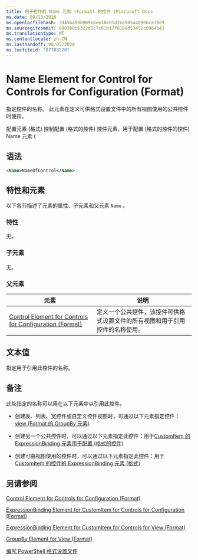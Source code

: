 ```yaml
---
title: 用于控件的 Name 元素 (Format) 的控件 |Microsoft Docs
ms.date: 09/13/2016
ms.openlocfilehash: 3d45ba98b909ebee18e01d2b6985a48906ce39d9
ms.sourcegitcommit: 0907b8c6322d2c7c61b17f8168d53452c8964b41
ms.translationtype: MT
ms.contentlocale: zh-CN
ms.lasthandoff: 08/05/2020
ms.locfileid: "87783528"
---
```

# <a name="name-element-for-control-for-controls-for-configuration-format"></a>Name Element for Control for Controls for Configuration (Format)

指定控件的名称。 此元素在定义可供格式设置文件中的所有视图使用的公共控件时使用。

配置元素 (格式) 控制配置 (格式的控件) 控件元素，用于配置 (格式的控件的控件) Name 元素 (

## <a name="syntax"></a>语法

```xml
<Name>NameOfControl</Name>

```

## <a name="attributes-and-elements"></a>特性和元素

以下各节描述了元素的属性、子元素和父元素 `Name` 。

### <a name="attributes"></a>特性

无。

### <a name="child-elements"></a>子元素

无。

### <a name="parent-elements"></a>父元素

|元素|说明|
|-------------|-----------------|
|[Control Element for Controls for Configuration (Format)](./control-element-for-controls-for-configuration-format.md)|定义一个公共控件，该控件可供格式设置文件的所有视图和用于引用控件的名称使用。|

## <a name="text-value"></a>文本值

指定用于引用此控件的名称。

## <a name="remarks"></a>备注

此处指定的名称可以用在以下元素中以引用此控件。

- 创建表、列表、宽控件或自定义控件视图时，可通过以下元素指定控件： [view (Format 的 GroupBy 元素) ](./groupby-element-for-view-format.md)

- 创建另一个公共控件时，可以通过以下元素指定此控件：用于[CustomItem 的 ExpressionBinding 元素用于配置 (格式的控件) ](./expressionbinding-element-for-customitem-for-controls-for-configuration-format.md)

- 创建可由视图使用的控件时，可以通过以下元素指定此控件：用于[CustomItem 的控件的 ExpressionBinding 元素 (格式) ](./expressionbinding-element-for-customitem-for-controls-for-view-format.md)

## <a name="see-also"></a>另请参阅

[Control Element for Controls for Configuration (Format)](./control-element-for-controls-for-configuration-format.md)

[ExpressionBinding Element for CustomItem for Controls for Configuration (Format)](./expressionbinding-element-for-customitem-for-controls-for-configuration-format.md)

[ExpressionBinding Element for CustomItem for Controls for View (Format)](./expressionbinding-element-for-customitem-for-controls-for-view-format.md)

[GroupBy Element for View (Format)](./groupby-element-for-view-format.md)

[编写 PowerShell 格式设置文件](./writing-a-powershell-formatting-file.md)
